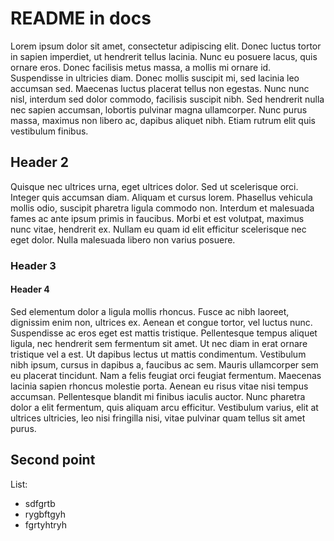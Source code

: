 # README in docs

Lorem ipsum dolor sit amet, consectetur adipiscing elit. Donec luctus tortor in sapien imperdiet, ut hendrerit tellus lacinia. Nunc eu posuere lacus, quis ornare eros. Donec facilisis metus massa, a mollis mi ornare id. Suspendisse in ultricies diam. Donec mollis suscipit mi, sed lacinia leo accumsan sed. Maecenas luctus placerat tellus non egestas. Nunc nunc nisl, interdum sed dolor commodo, facilisis suscipit nibh. Sed hendrerit nulla nec sapien accumsan, lobortis pulvinar magna ullamcorper. Nunc purus massa, maximus non libero ac, dapibus aliquet nibh. Etiam rutrum elit quis vestibulum finibus. 

## Header 2

Quisque nec ultrices urna, eget ultrices dolor. Sed ut scelerisque orci. Integer quis accumsan diam. Aliquam et cursus lorem. Phasellus vehicula mollis odio, suscipit pharetra ligula commodo non. Interdum et malesuada fames ac ante ipsum primis in faucibus. Morbi et est volutpat, maximus nunc vitae, hendrerit ex. Nullam eu quam id elit efficitur scelerisque nec eget dolor. Nulla malesuada libero non varius posuere. 

### Header 3

#### Header 4

Sed elementum dolor a ligula mollis rhoncus. Fusce ac nibh laoreet, dignissim enim non, ultrices ex. Aenean et congue tortor, vel luctus nunc. Suspendisse ac eros eget est mattis tristique. Pellentesque tempus aliquet ligula, nec hendrerit sem fermentum sit amet. Ut nec diam in erat ornare tristique vel a est. Ut dapibus lectus ut mattis condimentum. Vestibulum nibh ipsum, cursus in dapibus a, faucibus ac sem. Mauris ullamcorper sem eu placerat tincidunt. Nam a felis feugiat orci feugiat fermentum. Maecenas lacinia sapien rhoncus molestie porta. Aenean eu risus vitae nisi tempus accumsan. Pellentesque blandit mi finibus iaculis auctor. Nunc pharetra dolor a elit fermentum, quis aliquam arcu efficitur. Vestibulum varius, elit at ultrices ultricies, leo nisi fringilla nisi, vitae pulvinar quam tellus sit amet purus.

## Second point

List:

- sdfgrtb
- rygbftgyh
- fgrtyhtryh

